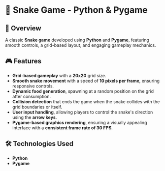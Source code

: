 # 🐍 Snake Game - Python & Pygame

## 🚀 Overview
A classic **Snake game** developed using **Python** and **Pygame**, featuring smooth controls, a grid-based layout, and engaging gameplay mechanics.

## 🎮 Features
- **Grid-based gameplay** with a **20x20** grid size.
- **Smooth snake movement** with a speed of **10 pixels per frame**, ensuring responsive controls.
- **Dynamic food generation**, spawning at a random position on the grid after consumption.
- **Collision detection** that ends the game when the snake collides with the grid boundaries or itself.
- **User input handling**, allowing players to control the snake's direction using the **arrow keys**.
- **Pygame-based graphics rendering**, ensuring a visually appealing interface with a **consistent frame rate of 30 FPS**.

## 🛠 Technologies Used
- **Python**
- **Pygame**